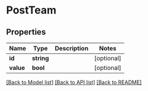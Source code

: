 # PostTeam

## Properties

 Name      | Type       | Description | Notes      
-----------|------------|-------------|------------
 **id**    | **string** |             | [optional] 
 **value** | **bool**   |             | [optional] 

[[Back to Model list]](../README.md#documentation-for-models) [[Back to API list]](../README.md#documentation-for-api-endpoints) [[Back to README]](../README.md)


